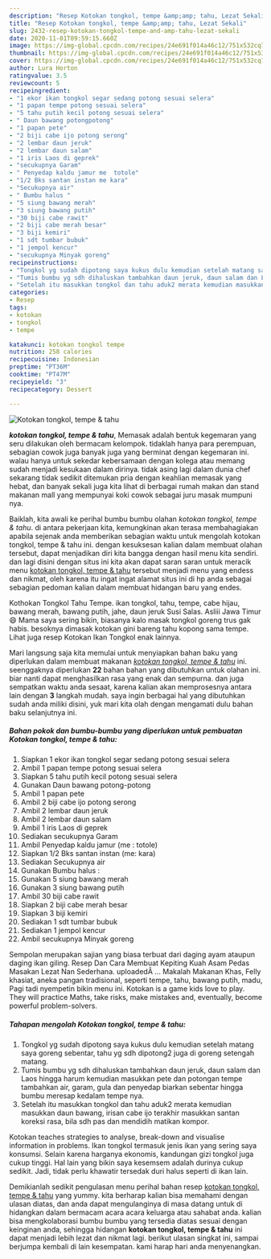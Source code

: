 ```yaml
---
description: "Resep Kotokan tongkol, tempe &amp;amp; tahu, Lezat Sekali"
title: "Resep Kotokan tongkol, tempe &amp;amp; tahu, Lezat Sekali"
slug: 2432-resep-kotokan-tongkol-tempe-and-amp-tahu-lezat-sekali
date: 2020-11-01T09:59:15.660Z
image: https://img-global.cpcdn.com/recipes/24e691f014a46c12/751x532cq70/kotokan-tongkol-tempe-tahu-foto-resep-utama.jpg
thumbnail: https://img-global.cpcdn.com/recipes/24e691f014a46c12/751x532cq70/kotokan-tongkol-tempe-tahu-foto-resep-utama.jpg
cover: https://img-global.cpcdn.com/recipes/24e691f014a46c12/751x532cq70/kotokan-tongkol-tempe-tahu-foto-resep-utama.jpg
author: Lura Horton
ratingvalue: 3.5
reviewcount: 5
recipeingredient:
- "1 ekor ikan tongkol segar sedang potong sesuai selera"
- "1 papan tempe potong sesuai selera"
- "5 tahu putih kecil potong sesuai selera"
- " Daun bawang potongpotong"
- "1 papan pete"
- "2 biji cabe ijo potong serong"
- "2 lembar daun jeruk"
- "2 lembar daun salam"
- "1 iris Laos di geprek"
- "secukupnya Garam"
- " Penyedap kaldu jamur me  totole"
- "1/2 Bks santan instan me kara"
- "Secukupnya air"
- " Bumbu halus "
- "5 siung bawang merah"
- "3 siung bawang putih"
- "30 biji cabe rawit"
- "2 biji cabe merah besar"
- "3 biji kemiri"
- "1 sdt tumbar bubuk"
- "1 jempol kencur"
- "secukupnya Minyak goreng"
recipeinstructions:
- "Tongkol yg sudah dipotong saya kukus dulu kemudian setelah matang saya goreng sebentar, tahu yg sdh dipotong2 juga di goreng setengah matang."
- "Tumis bumbu yg sdh dihaluskan tambahkan daun jeruk, daun salam dan Laos hingga harum kemudian masukkan pete dan potongan tempe tambahkan air, garam, gula dan penyedap biarkan sebentar hingga bumbu meresap kedalam tempe nya."
- "Setelah itu masukkan tongkol dan tahu aduk2 merata kemudian masukkan daun bawang, irisan cabe ijo terakhir masukkan santan koreksi rasa, bila sdh pas dan mendidih matikan kompor."
categories:
- Resep
tags:
- kotokan
- tongkol
- tempe

katakunci: kotokan tongkol tempe 
nutrition: 258 calories
recipecuisine: Indonesian
preptime: "PT36M"
cooktime: "PT47M"
recipeyield: "3"
recipecategory: Dessert

---
```



![Kotokan tongkol, tempe &amp; tahu](https://img-global.cpcdn.com/recipes/24e691f014a46c12/751x532cq70/kotokan-tongkol-tempe-tahu-foto-resep-utama.jpg)

<b><i>kotokan tongkol, tempe &amp; tahu</i></b>, Memasak adalah bentuk kegemaran yang seru dilakukan oleh bermacam kelompok. tidaklah hanya para perempuan, sebagian cowok juga banyak juga yang berminat dengan kegemaran ini. walau hanya untuk sekedar kebersamaan dengan kolega atau memang sudah menjadi kesukaan dalam dirinya. tidak asing lagi dalam dunia chef sekarang tidak sedikit ditemukan pria dengan keahlian memasak yang hebat, dan banyak sekali juga kita lihat di berbagai rumah makan dan stand makanan mall yang mempunyai koki cowok sebagai juru masak mumpuni nya.

Baiklah, kita awali ke perihal bumbu bumbu olahan <i>kotokan tongkol, tempe &amp; tahu</i>. di antara pekerjaan kita, kemungkinan akan terasa membahagiakan apabila sejenak anda memberikan sebagian waktu untuk mengolah kotokan tongkol, tempe &amp; tahu ini. dengan kesuksesan kalian dalam membuat olahan tersebut, dapat menjadikan diri kita bangga dengan hasil menu kita sendiri. dan lagi disini dengan situs ini kita akan dapat saran saran untuk meracik menu <u>kotokan tongkol, tempe &amp; tahu</u> tersebut menjadi menu yang endess dan nikmat, oleh karena itu ingat ingat alamat situs ini di hp anda sebagai sebagian pedoman kalian dalam membuat hidangan baru yang endes.

Kothokan Tongkol Tahu Tempe. ikan tongkol, tahu, tempe, cabe hijau, bawang merah, bawang putih, jahe, daun jeruk Susi Salas. Asliii Jawa Timur😄 Mama saya sering bikin, biasanya kalo masak tongkol goreng trus gak habis. besoknya dimasak kotokan gini bareng tahu kopong sama tempe. Lihat juga resep Kotokan Ikan Tongkol enak lainnya.


Mari langsung saja kita memulai untuk menyiapkan bahan baku yang diperlukan dalam membuat makanan <u><i>kotokan tongkol, tempe &amp; tahu</i></u> ini. seenggaknya diperlukan <b>22</b> bahan bahan yang dibutuhkan untuk olahan ini. biar nanti dapat menghasilkan rasa yang enak dan sempurna. dan juga sempatkan waktu anda sesaat, karena kalian akan memprosesnya antara lain dengan <b>3</b> langkah mudah. saya ingin berbagai hal yang dibutuhkan sudah anda miliki disini, yuk mari kita olah dengan mengamati dulu bahan baku selanjutnya ini.

<!--inarticleads1-->

##### Bahan pokok dan bumbu-bumbu yang diperlukan untuk pembuatan Kotokan tongkol, tempe &amp; tahu:

1. Siapkan 1 ekor ikan tongkol segar sedang potong sesuai selera
1. Ambil 1 papan tempe potong sesuai selera
1. Siapkan 5 tahu putih kecil potong sesuai selera
1. Gunakan  Daun bawang potong-potong
1. Ambil 1 papan pete
1. Ambil 2 biji cabe ijo potong serong
1. Ambil 2 lembar daun jeruk
1. Ambil 2 lembar daun salam
1. Ambil 1 iris Laos di geprek
1. Sediakan secukupnya Garam
1. Ambil  Penyedap kaldu jamur (me : totole)
1. Siapkan 1/2 Bks santan instan (me: kara)
1. Sediakan Secukupnya air
1. Gunakan  Bumbu halus :
1. Gunakan 5 siung bawang merah
1. Gunakan 3 siung bawang putih
1. Ambil 30 biji cabe rawit
1. Siapkan 2 biji cabe merah besar
1. Siapkan 3 biji kemiri
1. Sediakan 1 sdt tumbar bubuk
1. Sediakan 1 jempol kencur
1. Ambil secukupnya Minyak goreng


Sempolan merupakan sajian yang biasa terbuat dari daging ayam ataupun daging ikan giling. Resep Dan Cara Membuat Kepiting Kuah Asam Pedas Masakan Lezat Nan Sederhana. uploadedÂ … Makalah Makanan Khas, Felly khasiat, aneka pangan tradisional, seperti tempe, tahu, bawang putih, madu, Pagi tadi nyempetin bikin menu ini. Kotokan is a game kids love to play. They will practice Maths, take risks, make mistakes and, eventually, become powerful problem-solvers. 

<!--inarticleads2-->

##### Tahapan mengolah Kotokan tongkol, tempe &amp; tahu:

1. Tongkol yg sudah dipotong saya kukus dulu kemudian setelah matang saya goreng sebentar, tahu yg sdh dipotong2 juga di goreng setengah matang.
1. Tumis bumbu yg sdh dihaluskan tambahkan daun jeruk, daun salam dan Laos hingga harum kemudian masukkan pete dan potongan tempe tambahkan air, garam, gula dan penyedap biarkan sebentar hingga bumbu meresap kedalam tempe nya.
1. Setelah itu masukkan tongkol dan tahu aduk2 merata kemudian masukkan daun bawang, irisan cabe ijo terakhir masukkan santan koreksi rasa, bila sdh pas dan mendidih matikan kompor.


Kotokan teaches strategies to analyse, break-down and visualise information in problems. Ikan tongkol termasuk jenis ikan yang sering saya konsumsi. Selain karena harganya ekonomis, kandungan gizi tongkol juga cukup tinggi. Hal lain yang bikin saya kesemsem adalah durinya cukup sedikit. Jadi, tidak perlu khawatir tersedak duri halus seperti di ikan lain. 

Demikianlah sedikit pengulasan menu perihal bahan resep <u>kotokan tongkol, tempe &amp; tahu</u> yang yummy. kita berharap kalian bisa memahami dengan ulasan diatas, dan anda dapat mengulanginya di masa datang untuk di hidangkan dalam bermacam acara acara keluarga atau sahabat anda. kalian bisa mengkolaborasi bumbu bumbu yang tersedia diatas sesuai dengan keinginan anda, sehingga hidangan <b>kotokan tongkol, tempe &amp; tahu</b> ini dapat menjadi lebih lezat dan nikmat lagi. berikut ulasan singkat ini, sampai berjumpa kembali di lain kesempatan. kami harap hari anda menyenangkan.
